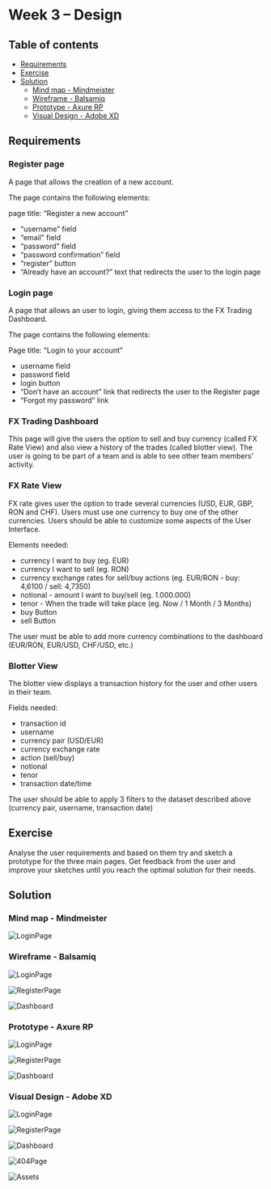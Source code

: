 # Week 3 – Design

## Table of contents
- [Requirements](#requirements)
- [Exercise](#exercise)
- [Solution](#solution)
  - [Mind map - Mindmeister](#mind-map---mindmeister)
  - [Wireframe - Balsamiq](#wireframe---balsamiq)
  - [Prototype - Axure RP](#prototype---axure-rp)
  - [Visual Design - Adobe XD](#visual-design---adobe-xd)

## Requirements

### Register page
 
A page that allows the creation of a new account. 
 
The page contains the following elements:
 
page title: “Register a new account”

- “username” field 
- “email” field 
- “password” field 
- “password confirmation” field  
- “register” button 
- “Already have an account?” text that redirects the user to the login page

### Login page 
 
A page that allows an user to login, giving them access to the FX Trading Dashboard.
 
The page contains the following elements:
 
Page title: “Login to your account”

- username field
- password field
- login button
- “Don’t have an account” link that redirects the user to the Register page
- “Forgot my password” link
 
### FX Trading Dashboard
 
This page will give the users the option to sell and buy currency (called FX Rate View) and also view a history of the trades (called blotter view). The user is going to be part of a team and is able to see other team members’ activity.
 
 
### FX Rate View
 
FX rate gives user the option to trade several currencies (USD, EUR, GBP, RON and CHF).
Users must use one currency to buy one of the other currencies.
Users should be able to customize some aspects of the User Interface.
 
Elements needed:

- currency I want to buy (eg. EUR)
- currency I want to sell (eg. RON)
- currency exchange rates for sell/buy actions (eg. EUR/RON - buy: 4,6100 / sell: 4,7350) 
- notional - amount I want to buy/sell (eg. 1.000.000)
- tenor - When the trade will take place (eg. Now / 1 Month / 3 Months)
- buy Button
- sell Button
 
The user must be able to add more currency combinations to the dashboard (EUR/RON, EUR/USD, CHF/USD, etc.)
 
### Blotter View
 
The blotter view displays a transaction history for the user and other users in their team.
 
Fields needed:
 
- transaction id
- username
- currency pair (USD/EUR)
- currency exchange rate
- action (sell/buy)
- notional
- tenor
- transaction date/time
 
The user should be able to apply 3 filters to the dataset described above (currency pair, username, transaction date)
## Exercise

Analyse the user requirements and based on them try and sketch a prototype for the three main pages. Get feedback from the user and improve your sketches until you reach the optimal solution for their needs.

## Solution

### Mind map - Mindmeister
![LoginPage](Img/Mindmap.PNG "Mindmap")

### Wireframe - Balsamiq

![LoginPage](Img/Login-W.png "Login page")

![RegisterPage](Img/Register-W.png "Register Page")

![Dashboard](Img/Dashboard-W.png "Dashboard")

### Prototype - Axure RP
![LoginPage](Img/Login-PT.png "Login page")

![RegisterPage](Img/Register-PT.png "Register Page")

![Dashboard](Img/Dashboard-PT.png "Dashboard")

### Visual Design - Adobe XD

![LoginPage](Img/Login-VD.png "Login page")

![RegisterPage](Img/Register-VD.png "Register Page")

![Dashboard](Img/Dashboard-VD.png "Dashboard")

![404Page](Img/404.png "Error 404 - Page not found")

![Assets](Img/Assets-VD.png "Assets")
